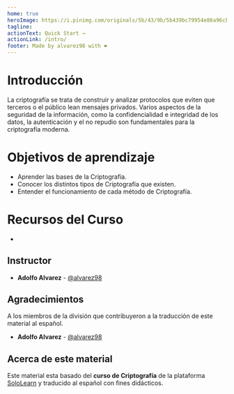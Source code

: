 ```yaml
---
home: true
heroImage: https://i.pinimg.com/originals/5b/43/9b/5b439bc79954e86a96cbf7bb55170e97.png
tagline:
actionText: Quick Start →
actionLink: /intro/
footer: Made by alvarez98 with ❤️
---
```


# Introducción
La criptografía se trata de construir y analizar protocolos que eviten que terceros o el público lean mensajes privados. Varios aspectos de la seguridad de la información, como la confidencialidad e integridad de los datos, la autenticación y el no repudio son fundamentales para la criptografía moderna.

# Objetivos de aprendizaje

- Aprender las bases de la Criptografía.
- Conocer los distintos tipos de Criptografía que existen.
- Entender el funcionamiento de cada método de Criptografía.

# Recursos del Curso

- 

## Instructor

- **Adolfo Alvarez** - [@alvarez98](https://github.com/alvarez98)

## Agradecimientos

A los miembros de la división que contribuyeron a la traducción de este material al español.

- **Adolfo Alvarez** - [@alvarez98](https://github.com/alvarez98)

## Acerca de este material

Este material esta basado del **curso de Criptografía** de la plataforma [SoloLearn](https://www.sololearn.com/) y traducido al español con fines didácticos.
